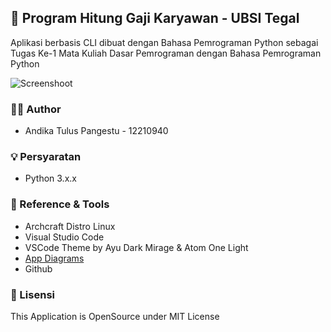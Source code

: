 ## 👋 Program Hitung Gaji Karyawan - UBSI Tegal
Aplikasi berbasis CLI dibuat dengan Bahasa Pemrograman Python sebagai Tugas Ke-1 Mata Kuliah Dasar Pemrograman dengan Bahasa Pemrograman Python

![Screenshoot](https://user-images.githubusercontent.com/62005221/135862197-084d95d0-f28b-4775-b2b9-851b1ebb565e.png)

### 🕵️‍♂️ Author
- Andika Tulus Pangestu - 12210940

### 💡 Persyaratan
- Python 3.x.x

### 🔭 Reference & Tools
- Archcraft Distro Linux
- Visual Studio Code
- VSCode Theme by Ayu Dark Mirage & Atom One Light
- [App Diagrams](https://app.diagrams.net/)
- Github

### 🔐 Lisensi
This Application is OpenSource under MIT License
